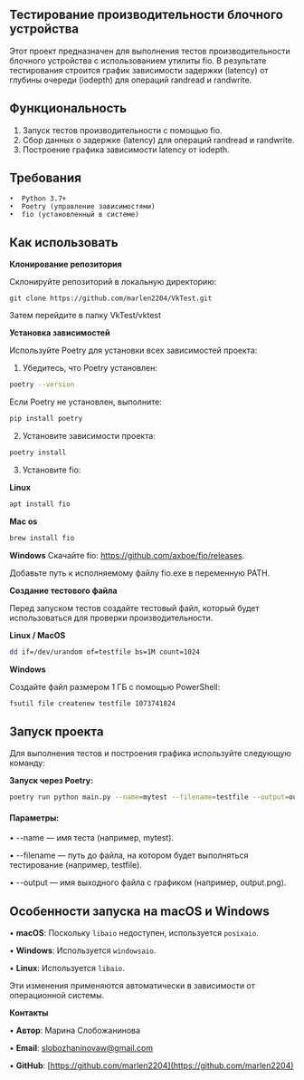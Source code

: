 
## Тестирование производительности блочного устройства


Этот проект предназначен для выполнения тестов производительности блочного устройства с использованием утилиты fio. В результате тестирования строится график зависимости задержки (latency) от глубины очереди (iodepth) для операций randread и randwrite.
## Функциональность
1.  Запуск тестов производительности с помощью fio.
2.  Сбор данных о задержке (latency) для операций randread и randwrite.
3.  Построение графика зависимости latency от iodepth.

## Требования
	•  Python 3.7+
	•  Poetry (управление зависимостями)
	•  fio (установленный в системе)

## Как использовать
**Клонирование репозитория**

Склонируйте репозиторий в локальную директорию:
``` 
git clone https://github.com/marlen2204/VkTest.git
```
Затем перейдите в папку VkTest/vktest

**Установка зависимостей**

Используйте Poetry для установки всех зависимостей проекта:

1.  Убедитесь, что Poetry установлен:
```bash 
poetry --version
```
Если Poetry не установлен, выполните:
```bash 
pip install poetry
```
2.  Установите зависимости проекта:
```bash 
poetry install
```
3. Установите fio:

**Linux**
```bash
apt install fio
```
**Mac os**
```bash
brew install fio
```
**Windows**
Скачайте fio: https://github.com/axboe/fio/releases. 

Добавьте путь к исполняемому файлу fio.exe в переменную PATH.

**Создание тестового файла**

Перед запуском тестов создайте тестовый файл, который будет использоваться для проверки производительности.

**Linux / MacOS**

```bash
dd if=/dev/urandom of=testfile bs=1M count=1024
```
**Windows**

Создайте файл размером 1 ГБ с помощью PowerShell:
```bash
fsutil file createnew testfile 1073741824
```
## Запуск проекта
Для выполнения тестов и построения графика используйте следующую команду:

**Запуск через Poetry:**

```bash
poetry run python main.py --name=mytest --filename=testfile --output=output.png
```

####  Параметры:

•  --name — имя теста (например, mytest).

•  --filename — путь до файла, на котором будет выполняться тестирование (например, testfile).

•  --output — имя выходного файла с графиком (например, output.png).


## Особенности запуска на macOS и Windows

• **macOS**: Поскольку `libaio` недоступен, используется `posixaio`.

• **Windows**: Используется `windowsaio`.

• **Linux**: Используется `libaio`.

Эти изменения применяются автоматически в зависимости от операционной системы.

**Контакты**

•  **Автор**: Марина Слобожанинова

•  **Email**: slobozhaninovaw@gmail.com

•  **GitHub**: [https://github.com/marlen2204](https://github.com/marlen2204)
